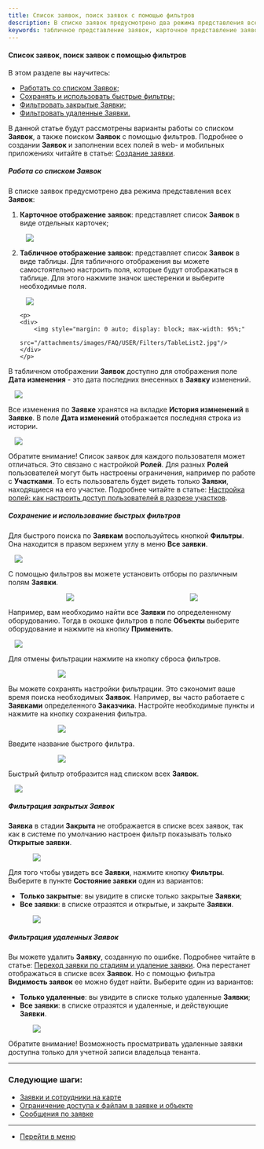 ```yaml
---
title: Список заявок, поиск заявок с помощью фильтров
description: В списке заявок предусмотрено два режима представления всех Заявок. Карточное отображение заявок представляет список Заявок в виде отдельных карточек с краткой информацией. Табличное отображение заявок представляет список в виде таблицы. Отображение полей такой таблицы можно настроить самостоятельно.
keywords: табличное представление заявок, карточное представление заявок, поиск заявок, фильтры, быстрые фильтры, отбор, hubex, хабекс, хубекс, хабикс
---
```


#### Список заявок, поиск заявок с помощью фильтров
В этом разделе вы научитесь:
<html>
<meta charset="utf-8">
<ul>
    <li><a href="#ticketlist">Работать со списком Заявок;</a></li>
    <li><a href="#deltick3">Сохранять и использовать быстрые фильтры;</a>
    <li><a href="#deltick1">Фильтровать закрытые Заявки;</a></li>
    <li><a href="#deltick2">Фильтровать удаленные Заявки.</a></li>
    </li>
</ul>
</html>
<body>
<p>В данной статье будут рассмотрены варианты работы со списком <strong>Заявок</strong>, а также поиском
    <strong>Заявок</strong> с помощью фильтров. Подробнее о создании <strong>Заявок</strong> и заполнении всех полей в
    web- и мобильных приложениях читайте в статье: <a href="https://wiki.hubex.ru/docs/FAQ/RU/user/CreatingTicket.html">Создание
        заявки</a>. </p>

<h5 id="ticketlist">Работа со списком Заявок</h5>
<p>В списке заявок предусмотрено два режима представления всех <strong>Заявок</strong>: </p>
<ol>
    <li><strong>Карточное отображение заявок</strong>: представляет список <strong>Заявок</strong> в виде отдельных
        карточек;
    </li>
    <p>
    <div>
        <img style="margin: 0 auto; display: block; max-width: 95%;"
             src="/attachments/images/FAQ/USER/Filters/CardList.jpg"/>
    </div>
    </p>
    <li><strong>Табличное отображение заявок</strong>: представляет список <strong>Заявок</strong> в виде таблицы. Для
        табличного отображения вы можете
        самостоятельно настроить поля, которые будут отображаться в таблице. Для этого нажмите значок шестеренки и
        выберите необходимые поля.
    </li>
    <p>
    <div>
        <img style="margin: 0 auto; display: block; max-width: 95%;"
             src="/attachments/images/FAQ/USER/Filters/TableList.jpg"/>
    </div>
    </p>

    <p>
    <div>
        <img style="margin: 0 auto; display: block; max-width: 95%;"
             src="/attachments/images/FAQ/USER/Filters/TableList2.jpg"/>
    </div>
    </p>
</ol>
<!--<p>Также в табличное представление <strong>Заявок</strong> можно добавить отображение дополнительных полей. Дополнительные поля могут быть настроены для формы <strong>Заявки</strong> в консоли администратора. Подробнее читайте в статье: <a href="https://wiki.hubex.ru/docs/FAQ/RU/user/AdditionalFields.html">Создание дополнительных полей в заявке</a>.</p>
<p>Это позволит сразу видеть всю необходимую информацию в таблице, не проваливаясь внутрь <strong>Заявки</strong>.</p> МОЖНО ВСТАВИТЬ КАРТИНКУ!!-->

<p>В табличном отображении <strong>Заявок</strong> доступно для отображения поле <strong>Дата изменения</strong> - это дата последних внесенных в <strong>Заявку</strong> изменений. </p>
<div>
    <img style="margin: 0 auto; display: block; max-width: 95%;"
         src="/attachments/images/FAQ/USER/Filters/Date.jpg"/>
</div>
<p>Все изменения по <strong>Заявке</strong> хранятся на вкладке <strong>История измненений</strong> в <strong>Заявке</strong>. В поле <strong>Дата изменений</strong> отображается последняя строка из истории.</p>
<div>
    <img style="margin: 0 auto; display: block; max-width: 95%;"
         src="/attachments/images/FAQ/USER/Filters/HistoryOfChange.jpg"/>
</div>


<p>Обратите внимание! Список заявок для каждого пользователя может отличаться. Это связано с настройкой <strong>Ролей</strong>. Для
    разных <strong>Ролей</strong> пользователей могут быть настроены ограничения, например по работе с <strong>Участками</strong>. То есть пользователь
    будет видеть только <strong>Заявки</strong>, находящиеся на его участке. Подробнее читайте в статье: <a
            href="https://wiki.hubex.ru/docs/FAQ/RU/admin/Roles.html#exrole">Настройка ролей: как настроить доступ
        пользователей в разрезе участков</a>.</p>

<h5 id="deltick3">Сохранение и использование быстрых фильтров</h5>
<p>Для быстрого поиска по <strong>Заявкам</strong> воспользуйтесь кнопкой <strong>Фильтры</strong>. Она находится в
    правом верхнем углу в меню <strong>Все
        заявки</strong>.</p>
<div>
    <img style="margin: 0 auto; display: block; max-width: 95%;"
         src="/attachments/images/FAQ/USER/Filters/FiltersButton.jpg"/>
</div>

<p>С помощью фильтров вы можете установить отборы по различным полям <strong>Заявки</strong>.</p>

<div style="display: flex;">
    <img style="margin: 0 auto; display: block; max-width: 100%;"
         src="/attachments/images/FAQ/USER/Filters/filter2.jpg"/><img
        style="margin: 0 auto; display: block; max-width: 100%;"
        src="/attachments/images/FAQ/USER/Filters/filter3.jpg"/>
</div>

<p>Например, вам необходимо найти все <strong>Заявки</strong> по определенному оборудованию. Тогда в окошке фильтров в
    поле <strong>Объекты</strong>
    выберите оборудование и нажмите на кнопку <strong>Применить</strong>.</p>
<div>
    <img style="margin: 0 auto; display: block; max-width: 95%;"
         src="/attachments/images/FAQ/USER/Filters/FilterObj.jpg"/>
</div>

<p>Для отмены фильтрации нажмите на кнопку сброса фильтров.</p>
<div>
    <img style="margin: 0 auto; display: block; max-width: 60%;"
         src="/attachments/images/FAQ/USER/Filters/ClearFilters.jpg"/>
</div>
<p>Вы можете сохранять настройки фильтрации. Это сэкономит ваше время поиска необходимых <strong>Заявок</strong>.
    Например, вы часто
    работаете с <strong>Заявками</strong> определенного <strong>Заказчика</strong>. Настройте необходимые
    пункты и нажмите на кнопку сохранения фильтра.</p>
<div>
    <img style="margin: 0 auto; display: block; max-width: 60%;"
         src="/attachments/images/FAQ/USER/Filters/SavingFilters.jpg"/>
</div>

<p>Введите название быстрого фильтра.</p>

<div>
    <img style="margin: 0 auto; display: block; max-width: 60%;"
         src="/attachments/images/FAQ/USER/Filters/FiltersName.jpg"/>
</div>

<p>Быстрый фильтр отобразится над списком всех <strong>Заявок</strong>.</p>

<div>
    <img style="margin: 0 auto; display: block; max-width: 95%;"
         src="/attachments/images/FAQ/USER/Filters/FastFilters.jpg"/>
</div>


<h5 id="deltick1">Фильтрация закрытых Заявок</h5>
<p><strong>Заявка</strong> в стадии <strong>Закрыта</strong> не отображается в списке всех заявок, так как в системе по
    умолчанию настроен фильтр
    показывать только <strong>Открытые заявки</strong>.</p>
<div>
    <img style="margin: 0 auto; display: block; max-width: 80%;"
         src="/attachments/images/FAQ/USER/Filters/filter5.jpg"/>
</div>

<p>Для того чтобы увидеть все <strong>Заявки</strong>, нажмите кнопку <strong>Фильтры</strong>. Выберите в пункте
    <strong>Состояние заявки</strong> один из вариантов:</p>
<ul>
    <li><strong>Только закрытые</strong>: вы увидите в списке только закрытые <strong>Заявки</strong>;</li>
    <li><strong>Все заявки</strong>: в списке отразятся и открытые, и закрыте <strong>Заявки</strong>.</li>
</ul>
<div>
    <img style="margin: 0 auto; display: block; max-width: 80%;"
         src="/attachments/images/FAQ/USER/Filters/DeletedTickets.jpg"/>
</div>


<h5 id="deltick2">Фильтрация удаленных Заявок</h5>
<p>Вы можете удалить <strong>Заявку</strong>, созданную по ошибке. Подробнее читайте в статье: <a
        href="https://wiki.hubex.ru/docs/FAQ/RU/user/ChangingStatus.html#deletetick">Переход заявки по стадиям и
    удаление заявки</a>. Она перестанет
    отображаться в списке всех <strong>Заявок</strong>.
    Но с помощью фильтра <strong>Видимость заявок</strong> ее можно будет найти. Выберите один из вариантов: </p>
<ul>
    <li><strong>Только удаленные</strong>: вы увидите в списке только удаленные <strong>Заявки</strong>;</li>
    <li><strong>Все заявки</strong>: в списке отразятся и удаленные, и действующие <strong>Заявки</strong>.</li>
</ul>
<div>
    <img style="margin: 0 auto; display: block; max-width: 80%;"
         src="/attachments/images/FAQ/USER/Filters/DeletedTickets.jpg"/>
</div>
<p>Обратите внимание! Возможность просматривать удаленные заявки доступна только для учетной записи владельца
    тенанта.</p>


</body>

___
### Следующие шаги:
- [Заявки и сотрудники на карте](./TicketsOnMap.md)
- [Ограничение доступа к файлам в заявке и объекте](./ViewRestriction.md)
- [Сообщения по заявке](./Messages.md)

____
- [Перейти в меню](http://wiki.hubex.ru)
